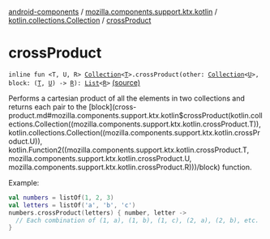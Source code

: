 [android-components](../../index.md) / [mozilla.components.support.ktx.kotlin](../index.md) / [kotlin.collections.Collection](index.md) / [crossProduct](./cross-product.md)

# crossProduct

`inline fun <T, U, R> `[`Collection`](https://kotlinlang.org/api/latest/jvm/stdlib/kotlin.collections/-collection/index.html)`<`[`T`](cross-product.md#T)`>.crossProduct(other: `[`Collection`](https://kotlinlang.org/api/latest/jvm/stdlib/kotlin.collections/-collection/index.html)`<`[`U`](cross-product.md#U)`>, block: (`[`T`](cross-product.md#T)`, `[`U`](cross-product.md#U)`) -> `[`R`](cross-product.md#R)`): `[`List`](https://kotlinlang.org/api/latest/jvm/stdlib/kotlin.collections/-list/index.html)`<`[`R`](cross-product.md#R)`>` [(source)](https://github.com/mozilla-mobile/android-components/blob/master/components/support/ktx/src/main/java/mozilla/components/support/ktx/kotlin/Collection.kt#L21)

Performs a cartesian product of all the elements in two collections and returns each pair to
the [block](cross-product.md#mozilla.components.support.ktx.kotlin$crossProduct(kotlin.collections.Collection((mozilla.components.support.ktx.kotlin.crossProduct.T)), kotlin.collections.Collection((mozilla.components.support.ktx.kotlin.crossProduct.U)), kotlin.Function2((mozilla.components.support.ktx.kotlin.crossProduct.T, mozilla.components.support.ktx.kotlin.crossProduct.U, mozilla.components.support.ktx.kotlin.crossProduct.R)))/block) function.

Example:

``` kotlin
val numbers = listOf(1, 2, 3)
val letters = listOf('a', 'b', 'c')
numbers.crossProduct(letters) { number, letter ->
  // Each combination of (1, a), (1, b), (1, c), (2, a), (2, b), etc.
}
```

